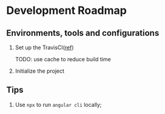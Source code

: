 # Development Roadmap

## Environments, tools and configurations

1. Set up the TravisCI([ref](https://houssein.me/continuous-integration-angular-firebase-travisci))

   TODO: use cache to reduce build time

2. Initialize the project

## Tips

1. Use `npx` to run `angular cli` locally;
